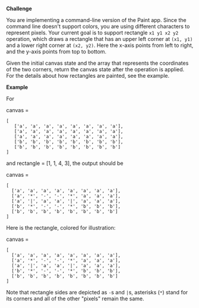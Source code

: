 **Challenge**

You are implementing a command-line version of the Paint app. Since the command line doesn't support colors, you are using different characters to represent pixels. Your current goal is to support rectangle `x1 y1 x2 y2` operation, which draws a rectangle that has an upper left corner at `(x1, y1)` and a lower right corner at `(x2, y2)`. Here the x-axis points from left to right, and the y-axis points from top to bottom.

Given the initial canvas state and the array that represents the coordinates of the two corners, return the canvas state after the operation is applied. For the details about how rectangles are painted, see the example.

**Example**

For

canvas = 
```
[
   ['a', 'a', 'a', 'a', 'a', 'a', 'a', 'a'],
   ['a', 'a', 'a', 'a', 'a', 'a', 'a', 'a'],
   ['a', 'a', 'a', 'a', 'a', 'a', 'a', 'a'],
   ['b', 'b', 'b', 'b', 'b', 'b', 'b', 'b'],
   ['b', 'b', 'b', 'b', 'b', 'b', 'b', 'b']
]
```
and rectangle = [1, 1, 4, 3], the output should be

canvas = 
```
[
  ['a', 'a', 'a', 'a', 'a', 'a', 'a', 'a'],
  ['a', '*', '-', '-', '*', 'a', 'a', 'a'],
  ['a', '|', 'a', 'a', '|', 'a', 'a', 'a'],
  ['b', '*', '-', '-', '*', 'b', 'b', 'b'],
  ['b', 'b', 'b', 'b', 'b', 'b', 'b', 'b']
]
```
Here is the rectangle, colored for illustration:

canvas = 
```
[
  ['a', 'a', 'a', 'a', 'a', 'a', 'a', 'a'],
  ['a', '*', '-', '-', '*', 'a', 'a', 'a'],
  ['a', '|', 'a', 'a', '|', 'a', 'a', 'a'],
  ['b', '*', '-', '-', '*', 'b', 'b', 'b'],
  ['b', 'b', 'b', 'b', 'b', 'b', 'b', 'b']
]
```
Note that rectangle sides are depicted as `-`s and `|`s, asterisks (`*`) stand for its corners and all of the other "pixels" remain the same.